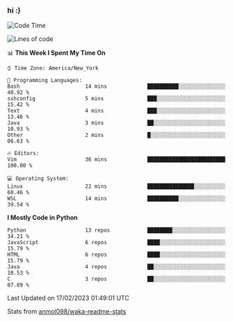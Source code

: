 ### hi :)

<!--START_SECTION:waka-->
![Code Time](http://img.shields.io/badge/Code%20Time-953%20hrs%2013%20mins-blue)

![Lines of code](https://img.shields.io/badge/From%20Hello%20World%20I%27ve%20Written-2%20Million%20lines%20of%20code-blue)

📊 **This Week I Spent My Time On** 

```text
⌚︎ Time Zone: America/New_York

💬 Programming Languages: 
Bash                     14 mins             ██████████░░░░░░░░░░░░░░░   40.92 % 
sshconfig                5 mins              ███░░░░░░░░░░░░░░░░░░░░░░   15.42 % 
Text                     4 mins              ███░░░░░░░░░░░░░░░░░░░░░░   13.46 % 
Java                     3 mins              ██░░░░░░░░░░░░░░░░░░░░░░░   10.93 % 
Other                    2 mins              █░░░░░░░░░░░░░░░░░░░░░░░░   06.63 % 

🔥 Editors: 
Vim                      36 mins             █████████████████████████   100.00 % 

💻 Operating System: 
Linux                    22 mins             ███████████████░░░░░░░░░░   60.46 % 
WSL                      14 mins             ██████████░░░░░░░░░░░░░░░   39.54 % 

```

**I Mostly Code in Python** 

```text
Python                   13 repos            ████████░░░░░░░░░░░░░░░░░   34.21 % 
JavaScript               6 repos             ████░░░░░░░░░░░░░░░░░░░░░   15.79 % 
HTML                     6 repos             ████░░░░░░░░░░░░░░░░░░░░░   15.79 % 
Java                     4 repos             ██░░░░░░░░░░░░░░░░░░░░░░░   10.53 % 
C                        3 repos             ██░░░░░░░░░░░░░░░░░░░░░░░   07.89 % 

```



 Last Updated on 17/02/2023 01:49:01 UTC
<!--END_SECTION:waka-->

Stats from [anmol098/waka-readme-stats](https://github.com/anmol098/waka-readme-stats)